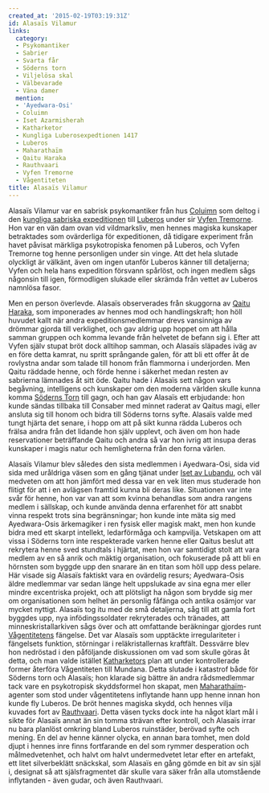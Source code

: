 ```yaml
---
created_at: '2015-02-19T03:19:31Z'
id: Alasaïs Vilamur
links:
  category:
  - Psykomantiker
  - Sabrier
  - Svarta får
  - Söderns torn
  - Viljelösa skal
  - Välbevarade
  - Väna damer
  mention:
  - 'Ayedwara-Osi'
  - Coluimn
  - Iset Azarmisherah
  - Katharketor
  - Kungliga Luberosexpedtionen 1417
  - Luberos
  - Maharathaïm
  - Qaitu Haraka
  - Rauthvaari
  - Vyfen Tremorne
  - Vågentiteten
title: Alasaïs Vilamur
---
```


Alasaïs Vilamur var en sabrisk psykomantiker från hus [Coluimn] som deltog i den [kungliga sabriska
expeditionen] till [Luberos] under sir [Vyfen Tremorne]. Hon var en vän dam ovan vid vildmarksliv,
men hennes magiska kunskaper betraktades som ovärderliga för expeditionen, då tidigare experiment
från havet påvisat märkliga psykotropiska fenomen på Luberos, och Vyfen Tremorne tog henne
personligen under sin vinge. Att det hela slutade olyckligt är välkänt, även om ingen utanför
Luberos känner till detaljerna; Vyfen och hela hans expedition försvann spårlöst, och ingen medlem
sågs någonsin till igen, förmodligen slukade eller skrämda från vettet av Luberos namnlösa fasor.

Men en person överlevde. Alasaïs observerades från skuggorna av [Qaitu Haraka], som imponerades av
hennes mod och handlingskraft; hon höll huvudet kallt när andra expeditionsmedlemmar drevs
vansinniga av drömmar gjorda till verklighet, och gav aldrig upp hoppet om att hålla samman gruppen
och komma levande från helvetet de befann sig i. Efter att Vyfen själv stupat bröt dock alltihop
samman, och Alasaïs släpades iväg av en före detta kamrat, nu spritt språngande galen, för att bli
ett offer åt de rovlystna andar som talade till honom från flammorna i underjorden. Men Qaitu
räddade henne, och förde henne i säkerhet medan resten av sabrierna lämnades åt sitt öde. Qaitu hade
i Alasaïs sett någon vars begåvning, intelligens och kunskaper om den moderna världen skulle kunna
komma [Söderns Torn] till gagn, och han gav Alasaïs ett erbjudande: hon kunde sändas tillbaka till
Consaber med minnet raderat av Qaitus magi, eller ansluta sig till honom och bidra till Söderns
torns syfte. Alasaïs valde med tungt hjärta det senare, i hopp om att på sikt kunna rädda Luberos
och frälsa andra från det lidande hon själv upplevt, och även om hon hade reservationer beträffande
Qaitu och andra så var hon ivrig att insupa deras kunskaper i magis natur och hemligheterna från den
forna värlen.

Alasaïs Vilamur blev således den sista medlemmen i Ayedwara-Osi, sida vid sida med uråldriga väsen
som en gång tjänat under [Iset av Lubandu], och väl medveten om att hon jämfört med dessa var en vek
liten mus studerade hon flitigt för att i en avlägsen framtid kunna bli deras like. Situationen var
inte svår för henne, hon var van att som kvinna behandlas som andra rangens medlem i sällskap, och
kunde använda denna erfarenhet för att snabbt vinna respekt trots sina begränsningar; hon kunde inte
mäta sig med Ayedwara-Osis ärkemagiker i ren fysisk eller magisk makt, men hon kunde bidra med ett
skarpt intellekt, ledarförmåga och kampvilja. Vetskapen om att vissa i Söderns torn inte
respekterade varken henne eller Qaitus beslut att rekrytera henne sved stundtals i hjärtat, men hon
var samtidigt stolt att vara medlem av en så anrik och mäktig organisation, och fokuserade på att
bli en hörnsten som byggde upp den snarare än en titan som höll upp dess pelare. Här visade sig
Alasaïs faktiskt vara en ovärdelig resurs; Ayedwara-Osis äldre medlemmar var sedan länge helt
uppslukade av sina egna mer eller mindre excentriska projekt, och att plötsligt ha någon som brydde
sig mer om organisationen som helhet än personlig fåfänga och antika osämjor var mycket nyttigt.
Alasaïs tog itu med de små detaljerna, såg till att gamla fort byggdes upp, nya infödingssoldater
rekryterades och tränades, att minneskristallarkiven sågs över och att omfattande beräkningar
gjordes runt [Vågentitetens] fängelse. Det var Alasaïs som upptäckte irregulariteter i fängelsets
funktion, störningar i reläkristallernas kraftfält. Dessvärre blev hon nedröstad i den påföljande
diskussionen om vad som skulle göras åt detta, och man valde istället [Katharketors] plan att under
kontrollerade former återföra Vågentiteten till Mundana. Detta slutade i katastrof både för Söderns
torn och Alasaïs; hon klarade sig bättre än andra rådsmedlemmar tack vare en psykotropisk
skyddsformel hon skapat, men [Maharathaïm]-agenter som stod under vågentitetens inflytande hann upp
henne innan hon kunde fly Luberos. De bröt hennes magiska skydd, och hennes vilja kuvades fort av
[Rauthvaari]. Detta väsen tycks dock inte ha något klart mål i sikte för Alasaïs annat än sin tomma
strävan efter kontroll, och Alasaïs irrar nu bara planlöst omkring bland Luberos ruinstäder, berövad
syfte och mening. En del av henne känner olycka, en annan bara tomhet, men dold djupt i hennes inre
finns fortfarande en del som rymmer desperation och målmedvetenhet, och halvt om halvt undermedvetet
letar efter en artefakt, ett litet silverbeklätt snäckskal, som Alasaïs en gång gömde en bit av sin
själ i, designat så att själsfragmentet där skulle vara säker från alla utomstående inflytanden -
även gudar, och även Rauthvaari.

  [Coluimn]: Coluimn
  [kungliga sabriska expeditionen]: Kungliga_Luberosexpedtionen_1417
  [Luberos]: Luberos
  [Vyfen Tremorne]: Vyfen_Tremorne
  [Qaitu Haraka]: Qaitu_Haraka
  [Söderns Torn]: Ayedwara-Osi
  [Iset av Lubandu]: Iset_Azarmisherah
  [Vågentitetens]: Vågentiteten
  [Katharketors]: Katharketor
  [Maharathaïm]: Maharathaïm
  [Rauthvaari]: Rauthvaari